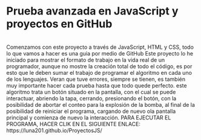 <h1>Prueba avanzada en JavaScript y proyectos en GitHub</h1>
</br>
Comenzamos con este proyecto a través de JavaScript, HTML y CSS, todo lo que vamos a hacer es una guia por medio de GitHub
Este proyecto lo he iniciado para mostrar el formato de trabajo en la vida real de un programador, aunque no mostre la creación total de todo el código, es por esto que le deben sumar el trabajo de programar el algoritmo en cada uno de los lenguajes. Veran que tuve errores, siempre se tienen, es también muy importante hacer cada prueba hasta que todo quede perfecto. este algoritmo trata un botón situado en la pantalla, con el cual se puede interactuar, abriendo la tapa, cerrando, presionando el botón, con la posibilidad de abortar el conteo para la explosión de la bomba, al final de la posibilidad de reiniciar el programa, cargando de nuevo ola pantalla principal y comienza de nuevo la interacción. PARA EJECUTAR EL PROGRAMA, HACER CLIK EN EL SIGUIENTE ENLACE:
</br>
https://luna201.github.io/ProyectosJS/
